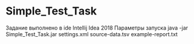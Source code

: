 # Simple_Test_Task
Задание выполнено в ide Intellij Idea 2018
Параметры запуска java -jar Simple_Test_Task.jar settings.xml source-data.tsv example-report.txt
